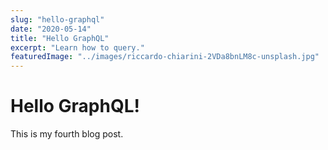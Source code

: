 ```yaml
---
slug: "hello-graphql"
date: "2020-05-14"
title: "Hello GraphQL"
excerpt: "Learn how to query."
featuredImage: "../images/riccardo-chiarini-2VDa8bnLM8c-unsplash.jpg"
---
```


# Hello GraphQL!

This is my fourth blog post.

